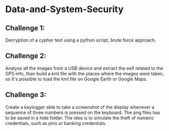 # Data-and-System-Security

## Challenge 1:
Decryption of a cypher text using a python script, brute force approach.

## Challenge 2:
Analyse all the images from a USB device and extract the exif related to the GPS info, than build a kml file with the places where the images were taken, so it's possible to load the kml file on Google Earth or Google Maps.

## Challenge 3:
Create a keylogger able to take a screenshot of the display whenever a sequence of three numbers is pressed on the keyboard. The png files has to be saved in a hide folder.
The idea is to simulate the theft of numeric credentials, such as pins or banking credentials.
